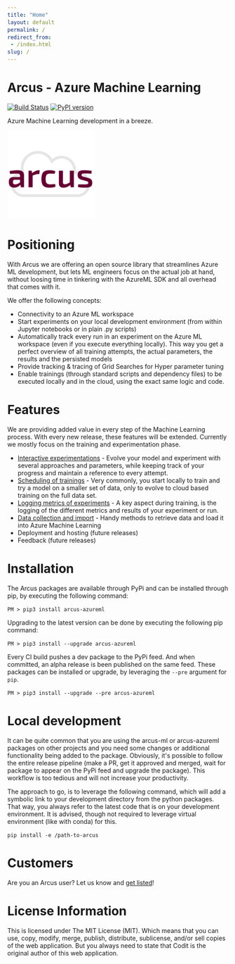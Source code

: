 ```yaml
---
title: "Home"
layout: default
permalink: /
redirect_from:
 - /index.html
slug: /
---
```


# Arcus - Azure Machine Learning

[![Build Status](https://dev.azure.com/codit/Arcus/_apis/build/status/Commit%20builds/CI%20-%20Arcus.AzureML?branchName=master)](https://dev.azure.com/codit/Arcus/_build/latest?definitionId=833&branchName=master)
[![PyPI version](https://badge.fury.io/py/arcus-azureml.svg)](https://badge.fury.io/py/arcus-azureml)

Azure Machine Learning development in a breeze.

![Arcus](https://raw.githubusercontent.com/arcus-azure/arcus/master/media/arcus.png)

# Positioning

With Arcus we are offering an open source library that streamlines Azure ML development, but lets ML engineers focus on the actual job at hand, without loosing time in tinkering with the AzureML SDK and all overhead that comes with it.

We offer the following concepts:

- Connectivity to an Azure ML workspace
- Start experiments on your local development environment (from within Jupyter notebooks or in plain .py scripts)
- Automatically track every run in an experiment on the Azure ML workspace (even if you execute everything locally).  This way you get a perfect overview of all training attempts, the actual parameters, the results and the persisted models
- Provide tracking & tracing of Grid Searches for Hyper parameter tuning
- Enable trainings (through standard scripts and dependency files) to be executed locally and in the cloud, using the exact same logic and code.

# Features

We are providing added value in every step of the Machine Learning process.  With every new release, these features will be extended.  Currently we mostly focus on the training and experimentation phase.

- [Interactive experimentations](./02-Features/experimenting.md) - Evolve your model and experiment with several approaches and parameters, while keeping track of your progress and maintain a reference to every attempt.
- [Scheduling of trainings](./02-Features/training.md) - Very commonly, you start locally to train and try a model on a smaller set of data, only to evolve to cloud based training on the full data set. 
- [Logging metrics of experiments](/02-Features/logging.md) - A key aspect during training, is the logging of the different metrics and results of your experiment or run.  
- [Data collection and import](./02-Features/datacollection.md) - Handy methods to retrieve data and load it into Azure Machine Learning
- Deployment and hosting (future releases)
- Feedback (future releases)

# Installation

The Arcus packages are available through PyPi and can be installed through pip, by executing the following command:

```shell
PM > pip3 install arcus-azureml
```

Upgrading to the latest version can be done by executing the following pip command:

```shell
PM > pip3 install --upgrade arcus-azureml 
```

Every CI build pushes a dev package to the PyPi feed.  And when committed, an alpha release is been published on the same feed.  These packages can be installed or upgrade, by leveraging the `--pre` argument for `pip`.

```shell
PM > pip3 install --upgrade --pre arcus-azureml
```

# Local development
    
It can be quite common that you are using the arcus-ml or arcus-azureml packages on other projects and you need some changes or additional functionality being added to the package.  Obviously, it's possible to follow the entire release pipeline (make a PR, get it approved and merged, wait for package to appear on the PyPi feed and upgrade the package).  This workflow is too tedious and will not increase your productivity.

The approach to go, is to leverage the following command, which will add a symbolic link to your development directory from the python packages.  That way, you always refer to the latest code that is on your development environment.  It is advised, though not required to leverage virtual environment (like with conda) for this.

```shell
pip install -e /path-to-arcus
```

# Customers

Are you an Arcus user? Let us know and [get listed](https://bit.ly/become-a-listed-arcus-user)!

# License Information

This is licensed under The MIT License (MIT). Which means that you can use, copy, modify, merge, publish, distribute, sublicense, and/or sell copies of the web application. But you always need to state that Codit is the original author of this web application.
